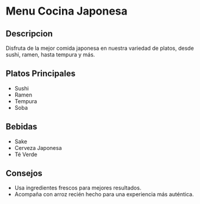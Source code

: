 # Menu Cocina Japonesa

## Descripcion
Disfruta de la mejor comida japonesa en nuestra variedad de platos, desde sushi, ramen, hasta tempura y más.

## Platos Principales
- Sushi
- Ramen
- Tempura
- Soba

## Bebidas
- Sake
- Cerveza Japonesa
- Té Verde

## Consejos
- Usa ingredientes frescos para mejores resultados.
- Acompaña con arroz recién hecho para una experiencia más auténtica.


